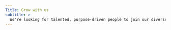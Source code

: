 ```yaml
---
Title: Grow with us
subtitle: >-
  We're looking for talented, purpose-driven people to join our diverse team. Please read the job description below and apply today. If you have any questions, you can contact us at info@hexagonbio.com.
---
```


